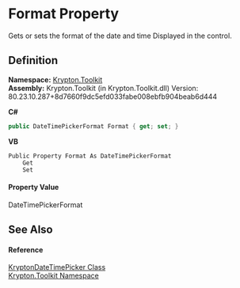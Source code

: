 # Format Property


Gets or sets the format of the date and time Displayed in the control.



## Definition
**Namespace:** <a href="79d2eac2-21f4-54ff-7552-b20c33c30600.md">Krypton.Toolkit</a>  
**Assembly:** Krypton.Toolkit (in Krypton.Toolkit.dll) Version: 80.23.10.287+8d7660f9dc5efd033fabe008ebfb904beab6d444

**C#**
``` C#
public DateTimePickerFormat Format { get; set; }
```
**VB**
``` VB
Public Property Format As DateTimePickerFormat
	Get
	Set
```



#### Property Value
DateTimePickerFormat

## See Also


#### Reference
<a href="d5f4ef00-45c7-03b8-460f-4b57e8740f0e.md">KryptonDateTimePicker Class</a>  
<a href="79d2eac2-21f4-54ff-7552-b20c33c30600.md">Krypton.Toolkit Namespace</a>  
